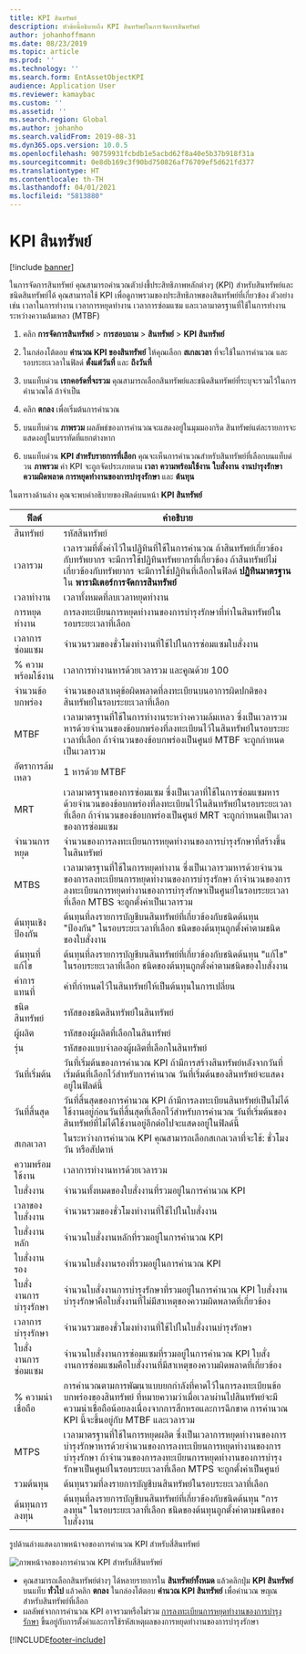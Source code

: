 ```yaml
---
title: KPI สินทรัพย์
description: หัวข้อนี้อธิบายถึง KPI สินทรัพย์ในการจัดการสินทรัพย์
author: johanhoffmann
ms.date: 08/23/2019
ms.topic: article
ms.prod: ''
ms.technology: ''
ms.search.form: EntAssetObjectKPI
audience: Application User
ms.reviewer: kamaybac
ms.custom: ''
ms.assetid: ''
ms.search.region: Global
ms.author: johanho
ms.search.validFrom: 2019-08-31
ms.dyn365.ops.version: 10.0.5
ms.openlocfilehash: 90759931fcbdb1e5acbd62f8a40e5b37b918f31a
ms.sourcegitcommit: 0e8db169c3f90bd750826af76709ef5d621fd377
ms.translationtype: HT
ms.contentlocale: th-TH
ms.lasthandoff: 04/01/2021
ms.locfileid: "5813880"
---
```

# <a name="asset-kpis"></a>KPI สินทรัพย์

[!include [banner](../../includes/banner.md)]

 

ในการจัดการสินทรัพย์ คุณสามารถคำนวณตัวบ่งชี้ประสิทธิภาพหลักต่างๆ (KPI) สำหรับสินทรัพย์และชนิดสินทรัพย์ได้ คุณสามารถใช้ KPI เพื่อดูภาพรวมของประสิทธิภาพของสินทรัพย์ที่เกี่ยวข้อง ตัวอย่างเช่น เวลาในการทำงาน เวลาการหยุดทำงาน เวลาการซ่อมแซม และเวลามาตรฐานที่ใช้ในการทำงานระหว่างความล้มเหลว (MTBF)

1. คลิก **การจัดการสินทรัพย์** > **การสอบถาม** > **สินทรัพย์** > **KPI สินทรัพย์**

2. ในกล่องโต้ตอบ **คำนวณ KPI ของสินทรัพย์** ให้คุณเลือก **สเกลเวลา** ที่จะใช้ในการคำนวณ และรอบระยะเวลาในฟิลด์ **ตั้งแต่วันที่** และ **ถึงวันที่** 

3. บนแท็บด่วน **เรกคอร์ดที่จะรวม** คุณสามารถเลือกสินทรัพย์และชนิดสินทรัพย์ที่ระบุจะรวมไว้ในการคำนวณได้ ถ้าจำเป็น

4. คลิก **ตกลง** เพื่อเริ่มต้นการคำนวณ

5. บนแท็บด่วน **ภาพรวม** ผลลัพธ์ของการคำนวณจะแสดงอยู่ในมุมมองกริด สินทรัพย์แต่ละรายการจะแสดงอยู่ในบรรทัดที่แยกต่างหาก

6. บนแท็บด่วน **KPI สำหรับรายการที่เลือก** คุณจะเห็นการคำนวณสำหรับสินทรัพย์ที่เลือกบนแท็บด่วน **ภาพรวม** ค่า KPI จะถูกจัดประเภทตาม **เวลา** **ความพร้อมใช้งาน** **ใบสั่งงาน** **งานบำรุงรักษา** **ความผิดพลาด** **การหยุดทำงานของการบำรุงรักษา** และ **ต้นทุน**

ในตารางด้านล่าง คุณจะพบคำอธิบายของฟิลด์บนหน้า **KPI สินทรัพย์**

| ฟิลด์                   | คำอธิบาย                                                                                                                                                                                                                                                                                           |
|-------------------------|-------------------------------------------------------------------------------------------------------------------------------------------------------------------------------------------------------------------------------------------------------------------------------------------------------|
| สินทรัพย์                   | รหัสสินทรัพย์                                                                                                                                                                                                                                                                                             |
| เวลารวม              | เวลารวมที่ตั้งค่าไว้ในปฏิทินที่ใช้ในการคำนวณ ถ้าสินทรัพย์เกี่ยวข้องกับทรัพยากร จะมีการใช้ปฏิทินทรัพยากรที่เกี่ยวข้อง ถ้าสินทรัพย์ไม่เกี่ยวข้องกับทรัพยากร จะมีการใช้ปฏิทินที่เลือกในฟิลด์ **ปฏิทินมาตรฐาน** ใน **พารามิเตอร์การจัดการสินทรัพย์** |
| เวลาทำงาน                  | เวลาทั้งหมดที่ลบเวลาหยุดทำงาน                                                                                                                                                                                                                                                                            |
| การหยุดทำงาน                | การลงทะเบียนการหยุดทำงานของการบำรุงรักษาที่ทำในสินทรัพย์ในรอบระยะเวลาที่เลือก                                                                                                                                                                                                                              |
| เวลาการซ่อมแซม             | จำนวนรวมของชั่วโมงทำงานที่ใช้ไปในการซ่อมแซมใบสั่งงาน                                                                                                                                                                                                                                            |
| % ความพร้อมใช้งาน          | เวลาการทำงานหารด้วยเวลารวม และคูณด้วย 100                                                                                                                                                                                                                                                   |
| จำนวนข้อบกพร่อง        | จำนวนของสาเหตุข้อผิดพลาดที่ลงทะเบียนบนอาการผิดปกติของสินทรัพย์ในรอบระยะเวลาที่เลือก                                                                                                                                                                                                             |
| MTBF                    | เวลามาตรฐานที่ใช้ในการทำงานระหว่างความล้มเหลว ซึ่งเป็นเวลารวมหารด้วยจำนวนของข้อบกพร่องที่ลงทะเบียนไว้ในสินทรัพย์ในรอบระยะเวลาที่เลือก ถ้าจำนวนของข้อบกพร่องเป็นศูนย์ MTBF จะถูกกำหนดเป็นเวลารวม                                                                                                                   |
| อัตราการล้มเหลว               | 1 หารด้วย MTBF                                                                                                                                                                                                                                                                                    |
| MRT                     | เวลามาตรฐานของการซ่อมแซม ซึ่งเป็นเวลาที่ใช้ในการซ่อมแซมหารด้วยจำนวนของข้อบกพร่องที่ลงทะเบียนไว้ในสินทรัพย์ในรอบระยะเวลาที่เลือก ถ้าจำนวนของข้อบกพร่องเป็นศูนย์ MRT จะถูกกำหนดเป็นเวลาของการซ่อมแซม                                                                                                                           |
| จำนวนการหยุด         | จำนวนของการลงทะเบียนการหยุดทำงานของการบำรุงรักษาที่สร้างขึ้นในสินทรัพย์                                                                                                                                                                                                                                     |
| MTBS                    | เวลามาตรฐานที่ใช้ในการหยุดทำงาน ซึ่งเป็นเวลารวมหารด้วยจำนวนของการลงทะเบียนการหยุดทำงานของการบำรุงรักษา ถ้าจำนวนของการลงทะเบียนการหยุดทำงานของการบำรุงรักษาเป็นศูนย์ในรอบระยะเวลาที่เลือก MTBS จะถูกตั้งค่าเป็นเวลารวม                                                                                      |
| ต้นทุนเชิงป้องกัน         | ต้นทุนที่ลงรายการบัญชีบนสินทรัพย์ที่เกี่ยวข้องกับชนิดต้นทุน "ป้องกัน" ในรอบระยะเวลาที่เลือก ชนิดของต้นทุนถูกตั้งค่าตามชนิดของใบสั่งงาน                                                                                                                                                                       |
| ต้นทุนที่แก้ไข         | ต้นทุนที่ลงรายการบัญชีบนสินทรัพย์ที่เกี่ยวข้องกับชนิดต้นทุน "แก้ไข" ในรอบระยะเวลาที่เลือก ชนิดของต้นทุนถูกตั้งค่าตามชนิดของใบสั่งงาน                                                                                                                                                                       |
| ค่าการแทนที่       | ค่าที่กำหนดไว้ในสินทรัพย์ให้เป็นต้นทุนในการเปลี่ยน                                                                                                                                                                                                                                                  |
| ชนิดสินทรัพย์             | รหัสของชนิดสินทรัพย์ในสินทรัพย์                                                                                                                                                                                                                                             |
| ผู้ผลิต           | รหัสของผู้ผลิตที่เลือกในสินทรัพย์                                                                                                                                                                                                                                                 |
| รุ่น                   | รหัสของแบบจำลองผู้ผลิตที่เลือกในสินทรัพย์                                                                                                                                                                                                                                           |
| วันที่เริ่มต้น               | วันที่เริ่มต้นของการคำนวณ KPI ถ้ามีการสร้างสินทรัพย์หลังจากวันที่เริ่มต้นที่เลือกไว้สำหรับการคำนวณ วันที่เริ่มต้นของสินทรัพย์จะแสดงอยู่ในฟิลด์นี้                                                                                                                                  |
| วันที่สิ้นสุด                 | วันที่สิ้นสุดของการคำนวณ KPI ถ้ามีการลงทะเบียนสินทรัพย์เป็นไม่ได้ใช้งานอยู่ก่อนวันที่สิ้นสุดที่เลือกไว้สำหรับการคำนวณ วันที่เริ่มต้นของสินทรัพย์ที่ไม่ได้ใช้งานอยู่อีกต่อไปจะแสดงอยู่ในฟิลด์นี้                                                                                               |
| สเกลเวลา              | ในระหว่างการคำนวณ KPI คุณสามารถเลือกสเกลเวลาที่จะใช้: ชั่วโมง วัน หรือสัปดาห์                                                                                                                                                                                                            |
| ความพร้อมใช้งาน            | เวลาการทำงานหารด้วยเวลารวม                                                                                                                                                                                                                                                                         |
| ใบสั่งงาน             | จำนวนทั้งหมดของใบสั่งงานที่รวมอยู่ในการคำนวณ KPI                                                                                                                                                                                                                                          |
| เวลาของใบสั่งงาน         | จำนวนรวมของชั่วโมงทำงานที่ใช้ไปในใบสั่งงาน                                                                                                                                                                                                                                               |
| ใบสั่งงานหลัก     | จำนวนใบสั่งงานหลักที่รวมอยู่ในการคำนวณ KPI                                                                                                                                                                                                                                        |
| ใบสั่งงานรอง   | จำนวนใบสั่งงานรองที่รวมอยู่ในการคำนวณ KPI                                                                                                                                                                                                                                      |
| ใบสั่งงานการบำรุงรักษา | จำนวนใบสั่งงานการบำรุงรักษาที่รวมอยู่ในการคำนวณ KPI ใบสั่งงานบำรุงรักษาคือใบสั่งงานที่ไม่มีสาเหตุของความผิดพลาดที่เกี่ยวข้อง                                                                                                                                                             |
| เวลาการบำรุงรักษา        | จำนวนรวมของชั่วโมงทำงานที่ใช้ไปในใบสั่งงานบำรุงรักษา                                                                                                                                                                                                                                       |
| ใบสั่งงานการซ่อมแซม      | จำนวนใบสั่งงานการซ่อมแซมที่รวมอยู่ในการคำนวณ KPI ใบสั่งงานการซ่อมแซมคือใบสั่งงานที่มีสาเหตุของความผิดพลาดที่เกี่ยวข้อง                                                                                                                                                                        |
| % ความน่าเชื่อถือ           | การคำนวณตามการพัฒนาแบบยกกำลังที่คาดไว้ในการลงทะเบียนข้อบกพร่องของสินทรัพย์ ที่หมายความว่าเมื่อเวลาผ่านไปสินทรัพย์จะมีความน่าเชื่อถือน้อยลงเนื่องจากการสึกหรอและการฉีกขาด การคำนวณ KPI นี้จะขึ้นอยู่กับ MTBF และเวลารวม                                                            |
| MTPS                    | เวลามาตรฐานที่ใช้ในการหยุดผลิต ซึ่งเป็นเวลาการหยุดทำงานของการบำรุงรักษาหารด้วยจำนวนของการลงทะเบียนการหยุดทำงานของการบำรุงรักษา ถ้าจำนวนของการลงทะเบียนการหยุดทำงานของการบำรุงรักษาเป็นศูนย์ในรอบระยะเวลาที่เลือก MTPS จะถูกตั้งค่าเป็นศูนย์                                                                               |
| รวมต้นทุน              | ต้นทุนรวมที่ลงรายการบัญชีบนสินทรัพย์ในรอบระยะเวลาที่เลือก                                                                                                                                                                                                                                              |
| ต้นทุนการลงทุน         | ต้นทุนที่ลงรายการบัญชีบนสินทรัพย์ที่เกี่ยวข้องกับชนิดต้นทุน "การลงทุน" ในรอบระยะเวลาที่เลือก ชนิดของต้นทุนถูกตั้งค่าตามชนิดของใบสั่งงาน                                                                                                                                                                       |

รูปด้านล่างแสดงภาพหน้าจอของการคำนวณ KPI สำหรับสี่สินทรัพย์

![ภาพหน้าจอของการคำนวณ KPI สำหรับสี่สินทรัพย์](media/11-controlling-and-reporting.png)

- คุณสามารถเลือกสินทรัพย์ต่างๆ ได้หลายรายการใน **สินทรัพย์ทั้งหมด** แล้วคลิกปุ่ม **KPI สินทรัพย์** บนแท็บ **ทั่วไป** แล้วคลิก **ตกลง** ในกล่องโต้ตอบ **คำนวณ KPI สินทรัพย์** เพื่อคำนวณ ษญณ สำหรับสินทรัพย์ที่เลือก  
- ผลลัพธ์จากการคำนวณ KPI อาจรวมหรือไม่รวม [การลงทะเบียนการหยุดทำงานของการบำรุงรักษา](../work-orders/maintenance-downtime.md) ขึ้นอยู่กับการตั้งค่าและการใช้รหัสเหตุผลของการหยุดทำงานของการบำรุงรักษา 



[!INCLUDE[footer-include](../../../includes/footer-banner.md)]